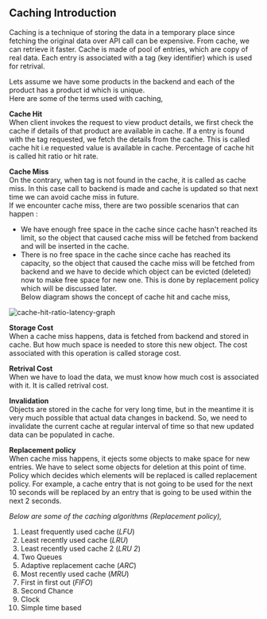 ## Caching Introduction

Caching is a technique of storing the data in a temporary place since fetching the original data over API call can be expensive. From cache, we can retrieve it faster. Cache is made of pool of entries, which are copy of real data. Each entry is associated with a tag (key identifier) which is used for retrival. 

Lets assume we have some products in the backend and each of the product has a product id which is unique.  
Here are some of the terms used with caching,  

**Cache Hit**  
When client invokes the request to view product details, we first check the cache if details of that product are available in cache. If a entry is found with the tag requested, we fetch the details from the cache. This is called cache hit i.e requested value is available in cache. Percentage of cache hit is called hit ratio or hit rate.  

**Cache Miss**  
On the contrary, when tag is not found in the cache, it is called as cache miss. In this case call to backend is made and cache is updated so that next time we can avoid cache miss in future.  
If we encounter cache miss, there are two possible scenarios that can happen :  
- We have enough free space in the cache since cache hasn't reached its limit, so the object that caused cache miss will be fetched from backend and will be inserted in the cache.  
- There is no free space in the cache since cache has reached its capacity, so the object that caused the cache miss will be fetched from backend and we have to decide which object can be evicted (deleted) now to make free space for new one. This is done by replacement policy which will be discussed later.  
Below diagram shows the concept of cache hit and cache miss,  

![cache-hit-ratio-latency-graph](https://cloud.githubusercontent.com/assets/3439029/19374486/c270bd1a-9180-11e6-8df4-66fd7aab4a8e.png)

**Storage Cost**  
When a cache miss happens, data is fetched from backend and stored in cache. But how much space is needed to store this new object. The cost associated with this operation is called storage cost.  

**Retrival Cost**  
When we have to load the data, we must know how much cost is associated with it. It is called retrival cost.  

**Invalidation**  
Objects are stored in the cache for very long time, but in the meantime it is very much possible that actual data changes in backend. So, we need to invalidate the current cache at regular interval of time so that new updated data can be populated in cache.  

**Replacement policy**  
When cache miss happens, it ejects some objects to make space for new entries. We have to select some objects for deletion at this point of time. Policy which decides which elements will be replaced is called replacement policy. For example, a cache entry that is not going to be used for the next 10 seconds will be replaced by an entry that is going to be used within the next 2 seconds.  

_Below are some of the caching algorithms (Replacement policy),_  
1. Least frequently used cache (_LFU_)  
2. Least recently used cache (_LRU_)  
3. Least recently used cache 2 (_LRU 2_)  
4. Two Queues  
5. Adaptive replacement cache (_ARC_)  
6. Most recently used cache (_MRU_)  
7. First in first out (_FIFO_)  
8. Second Chance  
9. Clock  
10. Simple time based  
